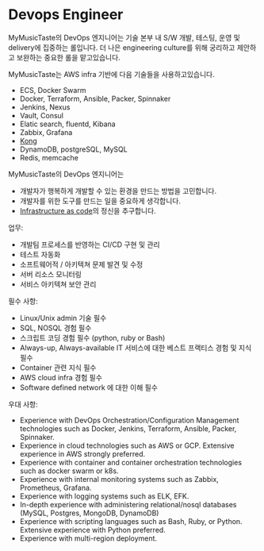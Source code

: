 # Devops Engineer 

MyMusicTaste의 DevOps 엔지니어는 기술 본부 내 S/W 개발, 테스팅, 운영 및 delivery에 집중하는 롤입니다.
더 나은 engineering culture를 위해 궁리하고 제안하고 보완하는 중요한 롤을 맡고있습니다.

MyMusicTaste는 AWS infra 기반에 다음 기술들을 사용하고있습니다.
* ECS, Docker Swarm
* Docker, Terraform, Ansible, Packer, Spinnaker
* Jenkins, Nexus
* Vault, Consul
* Elatic search, fluentd, Kibana
* Zabbix, Grafana
* [Kong](https://github.com/Kong/kong)
* DynamoDB, postgreSQL, MySQL
* Redis, memcache

MyMusicTaste의 DevOps 엔지니어는
- 개발자가 행복하게 개발할 수 있는 환경을 만드는 방법을 고민합니다.
- 개발자를 위한 도구를 만드는 일을 중요하게 생각합니다.
- [Infrastructure as code](https://en.wikipedia.org/wiki/Infrastructure_as_Code)의 정신을 추구합니다.

업무:
- 개발팀 프로세스를 반영하는 CI/CD 구현 및 관리
- 테스트 자동화
- 소프트웨어적 / 아키텍쳐 문제 발견 및 수정 
- 서버 리소스 모니터링
- 서비스 아키텍쳐 보안 관리

필수 사항:
- Linux/Unix admin 기술 필수
- SQL, NOSQL 경험 필수
- 스크립트 코딩 경험 필수 (python, ruby or Bash)
- Always-up, Always-available IT 서비스에 대한 베스트 프랙티스 경험 및 지식 필수
- Container 관련 지식 필수
- AWS cloud infra 경험 필수
- Software defined network 에 대한 이해 필수

우대 사항:
- Experience with DevOps Orchestration/Configuration Management technologies such as Docker, Jenkins, Terraform, Ansible, Packer, Spinnaker.
- Experience in cloud technologies such as AWS or GCP. Extensive experience in AWS strongly preferred.
- Experience with container and container orchestration technologies such as docker swarm or k8s.
- Experience with internal monitoring systems such as Zabbix, Prometheus, Grafana.
- Experience with logging systems such as ELK, EFK.
- In-depth experience with administering relational/nosql databases (MySQL, Postgres, MongoDB, DynamoDB)
- Experience with scripting languages such as Bash, Ruby, or Python. Extensive experience with Python preferred.
- Experience with multi-region deployment.
